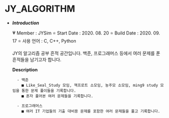 # JY_ALGORITHM

- ***Introduction***

    💗 Member : JYSim
    ⭐ Start Date : 2020. 08. 20
    ⭐ Build Date : 2020. 09. 17
    ⭐ 사용 언어 : C, C++, Python
    
    JY의 알고리즘 공부 흔적 공간입니다.
    백준, 프로그래머스 등에서 여러 문제를 푼 흔적들을 남기고자 합니다.
    
    **Description**
    
        - 백준
          ■ Like_Seal_Study 모임, 잭프로트 소모임, 농주모 소모임, ming9 study 모임을 통한 문제 풀이들을 기록합니다.
          ■ 혼자 풀어본 여러 문제들을 기록합니다.
          
        - 프로그래머스
          ■ 여러 IT 기업들의 기출 대비용 문제를 포함한 여러 문제들을 풀고 기록합니다.
